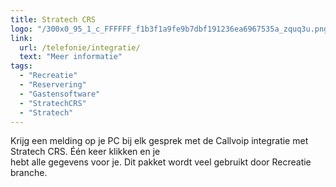 ```yaml
---
title: Stratech CRS
logo: "/300x0_95_1_c_FFFFFF_f1b3f1a9fe9b7dbf191236ea6967535a_zquq3u.png"
link:
  url: /telefonie/integratie/
  text: "Meer informatie"
tags:
  - "Recreatie"
  - "Reservering"
  - "Gastensoftware"
  - "StratechCRS"
  - "Stratech"
---
```

Krijg een melding op je PC bij elk gesprek met de Callvoip integratie met Stratech CRS. Één keer klikken en je<br>
hebt alle gegevens voor je. Dit pakket wordt veel gebruikt door Recreatie branche.
